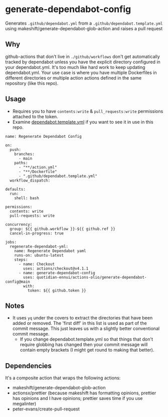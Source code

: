# generate-dependabot-config

Generates `.github/dependabot.yml` from a `.github/dependabot.template.yml` using makeshift/generate-dependabot-glob-action and raises a pull request

## Why

github-actions that don't live in `./github/workflows` don't get automatically tracked by dependabot unless you have the explicit directory configured in your dependabot.yml. It's too much like hard work to keep updating dependabot.yml. Your use case is where you have multiple Dockerfiles in different directories or multiple action actions defined in the same repository (like this repo).

## Usage

- Requires you to have `contents:write` & `pull_requests:write` permissions attached to the token.
- Examine [dependabot.template.yml](.github/dependabot.template.yml) if you want to see it in use in this repo.

```action
name: Regenerate Dependabot Config

on:
  push:
    branches:
      - main
    paths:
      - "**/action.yml"
      - "**/Dockerfile"
      - ".github/dependabot.template.yml"
  workflow_dispatch:

defaults:
  run:
    shell: bash

permissions:
  contents: write
  pull-requests: write

concurrency:
  group: ${{ github.workflow }}-${{ github.ref }}
  cancel-in-progress: true

jobs:
  regenerate-dependabot-yml:
    name: Regenerate Dependabot yaml
    runs-on: ubuntu-latest
    steps:
      - name: Checkout
        uses: actions/checkout@v4.1.1
      - name: generate-dependabot-config
        uses: quotidian-ennui/actions-olio/generate-dependabot-config@main
        with:
          token: ${{ github.token }}
```

## Notes

- It uses `yq` under the covers to extract the directories that have been added or removed. The 'first diff' in this list is used as part of the commit message. This just leaves us with a slightly better conventional commit message.
    - If you change dependabot.template.yml so that things that don't require globbing has changed then your commit message will contain empty brackets (I might get round to making that better).

## Dependencies

It's a composite action that wraps the following actions:

- makeshift/generate-dependabot-glob-action
- actionsx/prettier (because makeshift has formatting opinions, prettier has opinions and I have opinions; prettier saves time if you use megalinter)
- peter-evans/create-pull-request

